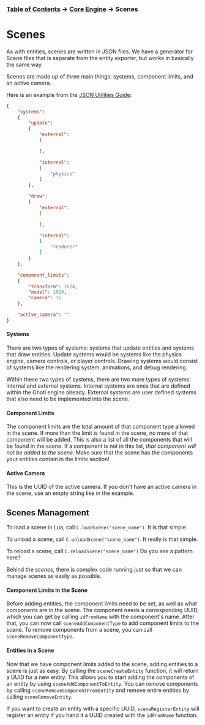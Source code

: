 ### [Table of Contents](../main.md) -> [Core Engine](coreIndex.md) -> Scenes

# Scenes

As with entities, scenes are written in JSON files. We have a generator for Scene files that is separate from the entity exporter, but works in basically the same way.  

Scenes are made up of three main things: systems, component limits, and an active camera.  

Here is an example from the [JSON Utilities Guide](../JSON/json.md):

``` json
{
	"systems":
	{
		"update":
		{
			"external":
			[

			],

			"internal":
			[
				"physics"
			]
		},

		"draw":
		{
			"external":
			[

			],

			"internal":
			[
				"renderer"
			]
		}
	},

	"component_limits":
	{
		"transform": 1024,
		"model": 1024,
		"camera": 16
	},

	"active_camera": ""
}
```

#### Systems

There are two types of systems: systems that update entities and systems that draw entities. Update systems would be systems like the physics engine, camera controls, or player controls. Drawing systems would consist of systems like the rendering system, animations, and debug rendering.  

Within these two types of systems, there are two more types of systems: internal and external systems. Internal systems are ones that are defined within the Ghoti engine already. External systems are user defined systems that also need to be implemented into the scene.

#### Component Limits

The component limits are the total amount of that component type allowed in the scene. If more than the limit is found in the scene, no more of that component will be added. This is also a list of all the components that will be found in the scene. If a component is not in this list, _that component will not be added to the scene_. Make sure that the scene has the components your entities contain in the limits section!

#### Active Camera

This is the UUID of the active camera. If you don't have an active camera in the scene, use an empty string like in the example.

## Scenes Management

To load a scene in Lua, call `C.loadScene("scene_name")`. It is that simple.

To unload a scene, call `C.unloadScene("scene_name")`. It really is that simple.

To reload a scene, call `C.reloadScene("scene_name")` Do you see a pattern here?

Behind the *scenes*, there is complex code running just so that we can manage scenes as easily as possible.

#### Component Limits in the Scene

Before adding entities, the component limits need to be set, as well as what components are in the scene. The component needs a corresponding UUID, which you can get by calling `idFromName` with the component's name. After that, you can now call `sceneAddComponentType` to add component limits to the scene. To remove components from a scene, you can call `sceneRemoveComponentType`.

#### Entities in a Scene

Now that we have component limits added to the scene, adding entities to a scene is just as easy. By calling the `sceneCreateEntity` function, it will return a UUID for a new entity. This allows you to start adding the components of an entity by using `sceneAddComponentToEntity`. You can remove components by calling `sceneRemoveComponentFromEntity` and remove entire entities by calling `sceneRemoveEntity`.  

If you want to create an entity with a specific UUID, `sceneRegisterEntity` will register an entity if you hand it a UUID created with the `idFromName` function.
